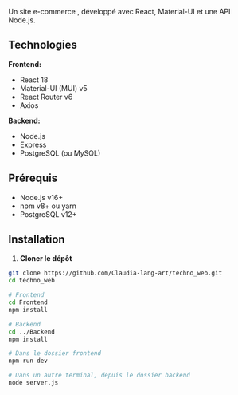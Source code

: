 Un site e-commerce , développé avec React, Material-UI et une API Node.js.

## Technologies

**Frontend:**
- React 18
- Material-UI (MUI) v5
- React Router v6
- Axios

**Backend:**
- Node.js
- Express
- PostgreSQL (ou MySQL)

## Prérequis

- Node.js v16+
- npm v8+ ou yarn
- PostgreSQL v12+

## Installation

1. **Cloner le dépôt**
```bash
git clone https://github.com/Claudia-lang-art/techno_web.git
cd techno_web

# Frontend
cd Frontend
npm install

# Backend
cd ../Backend
npm install

# Dans le dossier frontend
npm run dev

# Dans un autre terminal, depuis le dossier backend
node server.js
